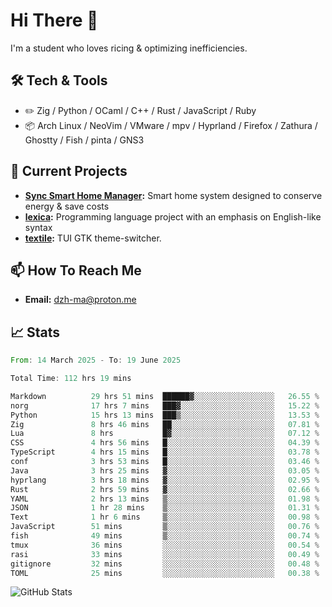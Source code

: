 # Hi There 👋
I'm a student who loves ricing & optimizing inefficiencies.
## 🛠️ Tech & Tools
- ✏️  Zig / Python / OCaml / C++ / Rust / JavaScript / Ruby
- 📦 Arch Linux / NeoVim / VMware / mpv / Hyprland / Firefox / Zathura / Ghostty / Fish / pinta / GNS3
## 🔭 Current Projects
- **[Sync Smart Home Manager](https://github.com/dzh-ma/sync):** Smart home system designed to conserve energy & save costs
- **[lexica](https://github.com/dzh-ma/lexica):** Programming language project with an emphasis on English-like syntax
- **[textile](https://github.com/dzh-ma/textile):** TUI GTK theme-switcher.
## 📫 How To Reach Me
- **Email:** [dzh-ma@proton.me](mailto:dzh-ma@proton.me)
## 📈 Stats
<!--START_SECTION:waka-->

```rust
From: 14 March 2025 - To: 19 June 2025

Total Time: 112 hrs 19 mins

Markdown          29 hrs 51 mins  ██████▓░░░░░░░░░░░░░░░░░░   26.55 %
norg              17 hrs 7 mins   ███▓░░░░░░░░░░░░░░░░░░░░░   15.22 %
Python            15 hrs 13 mins  ███▒░░░░░░░░░░░░░░░░░░░░░   13.53 %
Zig               8 hrs 46 mins   ██░░░░░░░░░░░░░░░░░░░░░░░   07.81 %
Lua               8 hrs           █▓░░░░░░░░░░░░░░░░░░░░░░░   07.12 %
CSS               4 hrs 56 mins   █░░░░░░░░░░░░░░░░░░░░░░░░   04.39 %
TypeScript        4 hrs 15 mins   █░░░░░░░░░░░░░░░░░░░░░░░░   03.78 %
conf              3 hrs 53 mins   █░░░░░░░░░░░░░░░░░░░░░░░░   03.46 %
Java              3 hrs 25 mins   ▓░░░░░░░░░░░░░░░░░░░░░░░░   03.05 %
hyprlang          3 hrs 18 mins   ▓░░░░░░░░░░░░░░░░░░░░░░░░   02.95 %
Rust              2 hrs 59 mins   ▓░░░░░░░░░░░░░░░░░░░░░░░░   02.66 %
YAML              2 hrs 13 mins   ▒░░░░░░░░░░░░░░░░░░░░░░░░   01.98 %
JSON              1 hr 28 mins    ▒░░░░░░░░░░░░░░░░░░░░░░░░   01.31 %
Text              1 hr 6 mins     ▒░░░░░░░░░░░░░░░░░░░░░░░░   00.98 %
JavaScript        51 mins         ▒░░░░░░░░░░░░░░░░░░░░░░░░   00.76 %
fish              49 mins         ▒░░░░░░░░░░░░░░░░░░░░░░░░   00.74 %
tmux              36 mins         ░░░░░░░░░░░░░░░░░░░░░░░░░   00.54 %
rasi              33 mins         ░░░░░░░░░░░░░░░░░░░░░░░░░   00.49 %
gitignore         32 mins         ░░░░░░░░░░░░░░░░░░░░░░░░░   00.48 %
TOML              25 mins         ░░░░░░░░░░░░░░░░░░░░░░░░░   00.38 %
```

<!--END_SECTION:waka-->

![GitHub Stats](https://github-readme-stats.vercel.app/api?username=dzh-ma&show_icons=true&theme=transparent)
